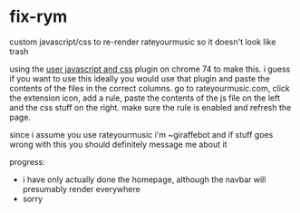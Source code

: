 # fix-rym
custom javascript/css to re-render rateyourmusic so it doesn't look like trash

using the [user javascript and css](https://chrome.google.com/webstore/detail/user-javascript-and-css/nbhcbdghjpllgmfilhnhkllmkecfmpld?hl=en) plugin on chrome 74 to make this. i guess if you want to use this ideally you would use that plugin and paste the contents of the files in the correct columns. go to rateyourmusic.com, click the extension icon, add a rule, paste the contents of the js file on the left and the css stuff on the right. make sure the rule is enabled and refresh the page.

since i assume you use rateyourmusic i'm ~giraffebot and if stuff goes wrong with this you should definitely message me about it

progress:
- i have only actually done the homepage, although the navbar will presumably render everywhere
- sorry
